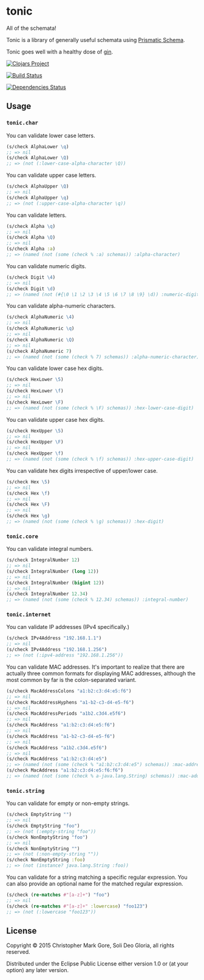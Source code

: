# tonic

All of the schemata!

Tonic is a library of generally useful schemata using [Prismatic Schema](https://github.com/Prismatic/schema).

Tonic goes well with a healthy dose of [gin](https://github.com/cgore/gin).

[![Clojars Project](http://clojars.org/tonic/latest-version.svg)](http://clojars.org/tonic)

[![Build Status](https://travis-ci.org/cgore/tonic.svg?branch=master)](https://travis-ci.org/cgore/tonic)

[![Dependencies Status](http://jarkeeper.com/cgore/tonic/status.png)](http://jarkeeper.com/cgore/tonic)

## Usage

### `tonic.char`

You can validate lower case letters.

```clojure
(s/check AlphaLower \q)
;; => nil
(s/check AlphaLower \Q)
;; => (not (:lower-case-alpha-character \Q))
```

You can validate upper case letters.

```clojure
(s/check AlphaUpper \Q)
;; => nil
(s/check AlphaUpper \q)
;; => (not (:upper-case-alpha-character \q))
```

You can validate letters.

```clojure
(s/check Alpha \q)
;; => nil
(s/check Alpha \Q)
;; => nil
(s/check Alpha :a)
;; => (named (not (some (check % :a) schemas)) :alpha-character)
```

You can validate numeric digits.

```clojure
(s/check Digit \4)
;; => nil
(s/check Digit \d)
;; => (named (not (#{\0 \1 \2 \3 \4 \5 \6 \7 \8 \9} \d)) :numeric-digit)
```

You can validate alpha-numeric characters.

```clojure
(s/check AlphaNumeric \4)
;; => nil
(s/check AlphaNumeric \q)
;; => nil
(s/check AlphaNumeric \Q)
;; => nil
(s/check AlphaNumeric 7)
;; => (named (not (some (check % 7) schemas)) :alpha-numeric-character)
```

You can validate lower case hex digits.

```clojure
(s/check HexLower \5)
;; => nil
(s/check HexLower \f)
;; => nil
(s/check HexLower \F)
;; => (named (not (some (check % \F) schemas)) :hex-lower-case-digit)
```

You can validate upper case hex digits.

```clojure
(s/check HexUpper \5)
;; => nil
(s/check HexUpper \F)
;; => nil
(s/check HexUpper \f)
;; => (named (not (some (check % \f) schemas)) :hex-upper-case-digit)
```

You can validate hex digits irrespective of upper/lower case.

```clojure
(s/check Hex \5)
;; => nil
(s/check Hex \f)
;; => nil
(s/check Hex \F)
;; => nil
(s/check Hex \g)
;; => (named (not (some (check % \g) schemas)) :hex-digit)
```

### `tonic.core`

You can validate integral numbers.

```clojure
(s/check IntegralNumber 12)
;; => nil
(s/check IntegralNumber (long 12))
;; => nil
(s/check IntegralNumber (bigint 12))
;; => nil
(s/check IntegralNumber 12.34)
;; => (named (not (some (check % 12.34) schemas)) :integral-number)
```

### `tonic.internet`

You can validate IP addresses (IPv4 specifically.)

```clojure
(s/check IPv4Address "192.168.1.1")
;; => nil
(s/check IPv4Address "192.168.1.256")
;; => (not (:ipv4-address "192.168.1.256"))
```

You can validate MAC addresses. It's important to realize that there are
actually three common formats for displaying MAC addresses, although the most
common by far is the colon-separated variant.

```clojure
(s/check MacAddressColons "a1:b2:c3:d4:e5:f6")
;; => nil
(s/check MacAddressHyphens "a1-b2-c3-d4-e5-f6")
;; => nil
(s/check MacAddressPeriods "a1b2.c3d4.e5f6")
;; => nil
(s/check MacAddress "a1:b2:c3:d4:e5:f6")
;; => nil
(s/check MacAddress "a1-b2-c3-d4-e5-f6")
;; => nil
(s/check MacAddress "a1b2.c3d4.e5f6")
;; => nil
(s/check MacAddress "a1:b2:c3:d4:e5")
;; => (named (not (some (check % "a1:b2:c3:d4:e5") schemas)) :mac-address)
(s/check MacAddress "a1:b2:c3:d4:e5:f6:f6")
;; => (named (not (some (check % a-java.lang.String) schemas)) :mac-address)
```

### `tonic.string`

You can validate for empty or non-empty strings.

```clojure
(s/check EmptyString "")
;; => nil
(s/check EmptyString "foo")
;; => (not (:empty-string "foo"))
(s/check NonEmptyString "foo")
;; => nil
(s/check NonEmptyString "")
;; => (not (:non-empty-string ""))
(s/check NonEmptyString :foo)
;; => (not (instance? java.lang.String :foo))
```

You can validate for a string matching a specific regular expression.
You can also provide an optional name for the matched regular expression.

```clojure
(s/check (re-matches #"[a-z]+") "foo")
;; => nil
(s/check (re-matches #"[a-z]+" :lowercase) "foo123")
;; => (not (:lowercase "foo123"))
```

## License

Copyright © 2015 Christopher Mark Gore, Soli Deo Gloria, all rights reserved.

Distributed under the Eclipse Public License either version 1.0 or (at
your option) any later version.
